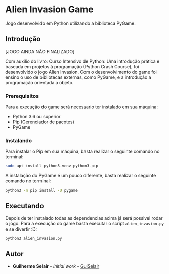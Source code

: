 # Alien Invasion Game

Jogo desenvolvido em Python utilizando a biblioteca PyGame. 

## Introdução

[JOGO AINDA NÃO FINALIZADO]

Com auxilio do livro: Curso Intensivo de Python: Uma introdução prática e baseada em projetos à programação (Python Crash Course), foi desenvolvido o jogo Alien Invasion. Com o desenvolvimento do game foi ensino o uso de bibliotecas externas, como PyGame, e a introdução a programação orientada a objeto.

### Prerequisitos

Para a execução do game será necessario ter instalado em sua máquina:
- Python 3.6 ou superior
- Pip (Gerenciador de pacotes)
- PyGame


### Instalando

Para instalar o Pip em sua máquina, basta realizar o seguinte comando no terminal:

```sh
sudo apt install python3-venv python3-pip
```

A instalação do PyGame é um pouco diferente, basta realizar o seguinte comando no terminal:

```sh
python3 -m pip install -U pygame
```

## Executando

Depois de ter instalado todas as dependencias acima já será possivel rodar o jogo. Para a execução do game basta executar o script ```alien_invasion.py``` e se divertir :D:

```sh
python3 alien_invasion.py
```

## Autor

* **Guilherme Selair** - *Initial work* - [GuiSelair](https://github.com/GuiSelair)

